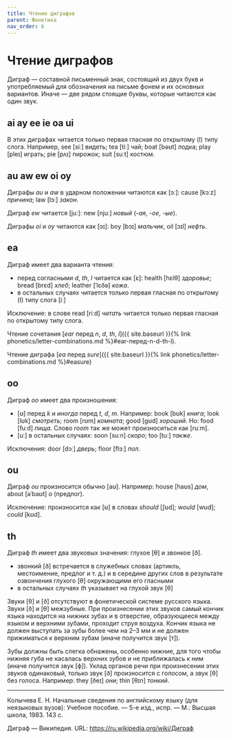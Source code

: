 ```yaml
---
title: Чтение диграфов
parent: Фонетика
nav_order: 6
---
```


# Чтение диграфов

Диграф — составной письменный знак, состоящий из двух букв и
употребляемый для обозначения на письме фонем и их основных вариантов.
Иначе — две рядом стоящие буквы, которые читаются как один звук.


## ai ay ee ie oa ui

В этих диграфах читается только первая гласная по открытому (I) типу
слога. Например, see [siː] видеть; tea [tiː] чай; boat [bəʊt] лодка;
play [pleɪ] играть; pie [pʌɪ] пирожок; suit [suːt] костюм.

## au aw ew oi oy

Диграфы *au* и *aw* в ударном положении читаются как [ɔː]: cause
[kɔːz] *причина*; law [lɔː] *закон*.

Диграф *ew* читается [juː]: new [njuː] *новый* (*-ая*, *-ое*, *-ые*).

Диграфы *oi* и *oy* читаются как [ɔɪ]: boy [bɔɪ] *мальчик*, оil [ɔɪl]
*нефть*.


## ea

Диграф имеет два варианта чтения:
- перед согласными *d*, *th*, *l* читается как [ɛ]: health [hɛlθ]
  *здоровье*; bread [brɛd] *хлеб*; leather [ˈlɛðə] *кожа*.
- в остальных случаях читается только первая гласная по открытому (I)
  типу слога [iː]

Исключение: в слове read [riːd] *читать* читается только первая
гласная по открытому типу слога.

Чтение сочетания [*ear* перед *n*, *d*, *th*, *l*]({{ site.baseurl }}{% link phonetics/letter-combinations.md %}#ear-перед-n-d-th-l).

Чтение диграфа [*ea* перед *sure*]({{ site.baseurl }}{% link phonetics/letter-combinations.md %}#easure)

## oo

Диграф *оо* имеет два произношения:
- [ʊ] перед *k* и *иногда* перед *t*, *d*, *m*.  Например: book [bʊk]
  *книга*; look [lʊk] *смотреть*; room [rʊm] *комната*; good [ɡʊd]
  *хороший*. Но: food [fuːd] *пища*.  Слово *room* так же может
  произноситься как [ruːm].
- [uː] в остальных случаях: soon [suːn] *скоро*; too [tuː] *также*.

Исключения: door [dɔː] *дверь*; floor [flɔː] *пол*.


## ou

Диграф *ou* произносится обычно [aʊ]. Например: house [haʊs] *дом*,
about [əˈbaʊt] *о* (предлог).

Исключение: произносится как [ʊ] в словах *should* [ʃʊd]; *would*
[wʊd]; *could* [kʊd].


## th

Диграф *th* имеет два звуковых значения: глухое [θ] и
звонкое [ð].
- звонкий [ð] встречается в служебных словах (артикль, местоимение,
  предлог и т. д.) и в середине других слов в результате озвончения
  глухого [θ] окружающими его гласными
- в остальных случаях *th* указывает на глухой звук [θ]

Звуки [θ] и [ð] отсутствуют в фонетической системе русского языка.
Звуки [ð] и [θ] межзубные.  При произнесении этих звуков самый кончик
языка находится на нижних зубах и в отверстие, образующееся между
языком и верхними зубами, проходит струя воздуха.  Кончик языка не
должен выступать за зубы более чем на 2–3 мм и не должен прижиматься к
верхним зубам (иначе получится звук [т]).

Зубы должны быть слегка обнажены, особенно нижние, для того чтобы
нижняя губа не касалась верхних зубов и не приближалась к ним (иначе
получится звук [ф]).  Уклад органов речи при произнесении этих звуков
одинаковый, только звук [ð] произносится с голосом, а звук [θ] без
голоса.  Например: they [ðeɪ] *они*; thin [θɪn] *тонкий*.


---

Колычева Е. Н.  Начальные сведения по английскому языку (для
неязыковых вузов): Учебное пособие. — 5-е изд., испр. — М.: Высшая
школа, 1983. 143 с.

Диграф — Википедия.  URL: <https://ru.wikipedia.org/wiki/Диграф>
